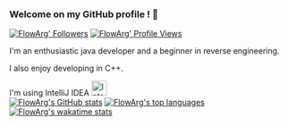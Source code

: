 ### Welcome on my GitHub profile ! 🙋‍
[![FlowArg' Followers](https://img.shields.io/github/followers/FlowArg?color=brightgreen&label=Followers)](https://github.com/FlowArg?tab=followers)
[![FlowArg' Profile Views](https://komarev.com/ghpvc/?username=FlowArg&color=brightgreen)](https://github.com/FlowArg)

I'm an enthusiastic java developer and a beginner in reverse engineering.

I also enjoy developing in C++.

I'm using IntelliJ IDEA
<img alt="Intellij Ultimate " width="27px" src="https://resources.jetbrains.com/storage/products/intellij-idea/img/meta/intellij-idea_logo_300x300.png" />
<br>
[![FlowArg's GitHub stats](https://github-readme-stats.vercel.app/api?username=FlowArg&show_icons=true&theme=radical)](https://github.com/anuraghazra/github-readme-stats)
[![FlowArg's top languages](https://github-readme-stats.vercel.app/api/top-langs/?username=FlowArg&hide=rich%20text%20format&theme=radical)](https://github.com/anuraghazra/github-readme-stats)
[![FlowArg's wakatime stats](https://github-readme-stats.vercel.app/api/wakatime?username=FlowArg&theme=radical)](https://github.com/anuraghazra/github-readme-stats)
